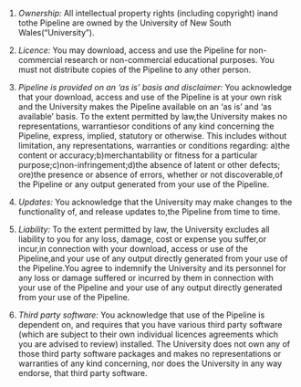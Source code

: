 1. *Ownership:* All intellectual property rights (including copyright) inand tothe Pipeline are owned by the University of New South Wales(“University”).

2. *Licence:* You may download, access and use the Pipeline for non-commercial research or non-commercial educational purposes. You must not distribute copies of the Pipeline to any other person. 

3. *Pipeline is provided on an ‘as is’ basis and disclaimer:* You acknowledge that your download, access and use of the Pipeline is at your own risk and the University makes the Pipeline available on an ‘as is’ and ‘as available’ basis. To the extent permitted by law,the University makes no representations, warrantiesor conditions of any kind concerning the Pipeline, express, implied, statutory or otherwise. This includes without limitation, any representations, warranties or conditions regarding: a)the content or accuracy;b)merchantability or fitness for a particular purpose;c)non-infringement;d)the absence of latent or other defects; ore)the presence or absence of errors, whether or not discoverable,of the Pipeline or any output generated from your use of the Pipeline. 

4. *Updates:* You acknowledge that the University may make changes to the functionality of, and release updates to,the Pipeline from time to time. 

5. *Liability:* To the extent permitted by law, the University excludes all liability to you for any loss, damage, cost or expense you suffer,or incur,in connection with your download, access or use of the Pipeline,and your use of any output directly generated from your use of the Pipeline.You agree to indemnify the University and its personnel for any loss or damage suffered or incurred by them in connection with your use of the Pipeline and your use of any output directly generated from your use of the Pipeline. 

6. *Third party software:* You acknowledge that use of the Pipeline is dependent on, and requires that you have various third party software (which are subject to their own individual licences agreements which you are advised to review) installed. The University does not own any of those third party software packages and makes no representations or warranties of any kind concerning, nor does the University in any way endorse, that third party software.

